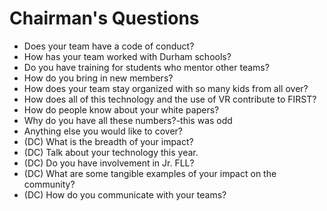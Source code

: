 #  Chairman's Questions # 
  - Does your team have a code of conduct?
  - How has your team worked with Durham schools?
  - Do you have training for students who mentor other teams?
  - How do you bring in new members?
  - How does your team stay organized with so many kids from all over?
  - How does all of this technology and the use of VR contribute to FIRST?
  - How do people know about your white papers?
  - Why do you have all these numbers?-this was odd
  - Anything else you would like to cover?
  - (DC) What is the breadth of your impact?
  - (DC) Talk about your technology this year.
  - (DC) Do you have involvement in Jr. FLL?
  - (DC) What are some tangible examples of your impact on the community?
  - (DC) How do you communicate with your teams?